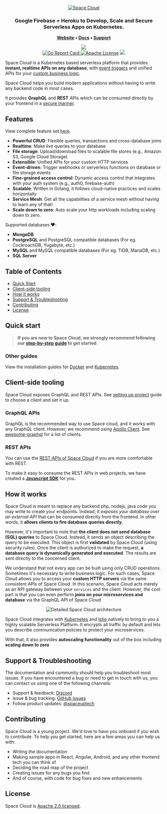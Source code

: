 <p align="center"><a href="https://www.spaceuptech.com"><img src="https://spaceuptech.com/icons/space-cloud-block-diagram1.png" alt="Space Cloud"></a></p>

<h3 align="center">
  Google Firebase + Heroku to Develop, Scale and Secure Serverless Apps on Kubernetes.
</h3>

<p align="center">
  <strong>
    <a href="https://spaceuptech.com/">Website</a>
    •
    <a href="https://docs.spaceuptech.com/">Docs</a>
    •
    <a href="https://discord.gg/ypXEEBr">Support</a>
  </strong>
</p>
<p align="center">
    <a href="https://discord.gg/ypXEEBr"><img src="https://img.shields.io/badge/chat-discord-brightgreen.svg?logo=discord&%20style=flat"></a>
    <br/>
    <a href="https://goreportcard.com/report/github.com/spaceuptech/space-cloud">
    <img alt="Go Report Card" src="https://goreportcard.com/badge/github.com/spaceuptech/space-cloud">
    </a>
    <a href="https://opensource.org/licenses/Apache-2.0"><img
    alt="Apache License"
    src="https://img.shields.io/badge/License-Apache%202.0-blue.svg"></a>
    <a href="https://twitter.com/intent/follow?screen_name=spaceuptech"><img src="https://img.shields.io/badge/                 Follow-spaceuptech-blue.svg?style=flat&logo=twitter"></a>
</p>

Space Cloud is a Kubernetes based serverless platform that provides **instant, realtime APIs on any database**, with [event triggers](https://docs.spaceuptech.com/microservices/eventing) and unified APIs for your [custom business logic](https://docs.spaceuptech.com/microservices/graphql).

Space Cloud helps you build modern applications without having to write any backend code in most cases.

It provides **GraphQL** and **REST** APIs which can be consumed directly by your frontend in a [secure manner](https://docs.spaceuptech.com/storage/database/securing-apis).

## Features 

View complete feature set [here](https://docs.spaceuptech.com/introduction/features).

- **Powerful CRUD**: Flexible queries, transactions and cross-database joins
- **Realtime**: Make live queries to your database
- **File storage**: Upload/download files to scalable file stores (e.g., Amazon S3, Google Cloud Storage)
- **Extensible**: Unified APIs for your custom HTTP services
- **Event-driven**: Trigger webhooks or serverless functions on database or file storage events
- **Fine-grained access control**: Dynamic access control that integrates with your auth system (e.g., auth0, firebase-auth)
- **Scalable**: Written in Golang, it follows cloud-native practices and scales horizontally
- **Service Mesh**: Get all the capabilities of a service mesh without having to learn any of that!
- **Scale down to zero**: Auto scale your http workloads including scaling down to zero.

Supported databases :heart::

- **MongoDB**
- **PostgreSQL** and PostgreSQL compatible databases (For eg. CockroachDB, Yugabyte, etc.)
- **MySQL** and MySQL compatible databases (For eg. TiDB, MariaDB, etc.)
- **SQL Server**

## Table of Contents

- [Quick Start](#quick-start)
- [Client-side tooling](#client-side-tooling)
- [How it works](#how-it-works)
- [Support & Troubleshooting](#support--troubleshooting)
- [Contributing](#contributing)
- [License](#license)

## Quick start

> **If you are new to Space Cloud, we strongly recommend following our [step-by-step guide](https://learn.spaceuptech.com/space-cloud/basics/setup/) to get started**

### Other guides

View the installation guides for [Docker](https://docs.spaceuptech.com/install/docker) and [Kubernetes](https://docs.spaceuptech.com/install/kubernetes).

## Client-side tooling
Space Cloud exposes GraphQL and REST APIs. See [setting up project](https://docs.spaceuptech.com/introduction/setting-up-project) guide to choose a client and set it up. 

### GraphQL APIs
GraphQL is the recommended way to use Space cloud, and it works with any GraphQL client. However, we recommend using [Apollo Client](https://github.com/apollographql/apollo-client). See [awesome-graphql](https://github.com/chentsulin/awesome-graphql) for a list of clients.

### REST APIs

You can use the [REST APIs of Space Cloud](https://app.swaggerhub.com/apis/YourTechBud/space-cloud/0.15.0) if you are more comfortable with REST. 

To make it easy to consume the REST APIs in web projects, we have created a [**Javascript SDK**](https://docs.spaceuptech.com/introduction/setting-up-project/javascript) for you.

## How it works

Space Cloud is meant to replace any backend php, nodejs, java code you may write to create your endpoints. Instead, it _exposes your database over an external API_ that can be consumed directly from the frontend. In other words, it **allows clients to fire database queries directly**.

However, it's important to note that **the client does not send database (SQL) queries** to Space Cloud. Instead, it sends an object describing the query to be executed. This object is first **validated** by Space Cloud (using security rules). Once the client is authorized to make the request, **a database query is dynamically generated and executed**. The results are sent directly to the concerned client.

We understand that not every app can be built using only CRUD operations. Sometimes it's necessary to write business logic. For such cases, Space Cloud allows you to access your **custom HTTP servers** via the same consistent APIs of Space Cloud.  In this scenario, Space Cloud acts merely as an API gateway between your `services` and the client. However, the cool part is that you can even perform **joins on your microservices and database** via the GraphQL API of Space Cloud

<div style="text-align: center">
<img src="https://spaceuptech.com/icons/space-cloud-detailed.png"  style="max-width: 80%" alt="Detailed Space Cloud architecture" />
</div>

Space Cloud integrates with [Kubernetes](https://kubernetes.io) and [Istio](https://istio.io) natively to bring to you a highly scalable Serverless Platform. It encrypts all traffic by default and lets you describe communication policies to protect your microservices.

With that, it also provides **autoscaling functionality** out of the box including **scaling down to zero**

## Support & Troubleshooting

The documentation and community should help you troubleshoot most issues. If you have encountered a bug or need to get in touch with us, you can contact us using one of the following channels:

- Support & feedback: [Discord](https://discord.gg/ypXEEBr)
- Issue & bug tracking: [GitHub issues](https://github.com/spaceuptech/space-cloud/issues)
- Follow product updates: [@spaceuptech](https://twitter.com/spaceuptech)

## Contributing

Space Cloud is a young project. We'd love to have you onboard if you wish to contribute. To help you get started, here are a few areas you can help us with:

- Writing the documentation
- Making sample apps in React, Angular, Android, and any other frontend tech you can think of
- Deciding the road map of the project
- Creating issues for any bugs you find
- And of course, with code for bug fixes and new enhancements

## License

Space Cloud is [Apache 2.0 licensed](https://github.com/spaceuptech/space-cloud/blob/master/LICENSE).
